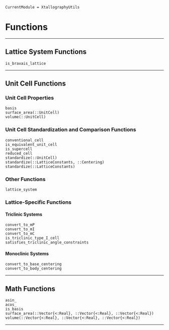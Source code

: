 ```@meta
CurrentModule = XtallographyUtils
```

# Functions

-------------------------------------------------------------------------------------------
## Lattice System Functions

```@docs
is_bravais_lattice
```

-------------------------------------------------------------------------------------------
## Unit Cell Functions

### Unit Cell Properties

```@docs
basis
surface_area(::UnitCell)
volume(::UnitCell)
```

### Unit Cell Standardization and Comparison Functions

```@docs
conventional_cell
is_equivalent_unit_cell
is_supercell
reduced_cell
standardize(::UnitCell)
standardize(::LatticeConstants, ::Centering)
standardize(::LatticeConstants)
```

### Other Functions

```@docs
lattice_system
```

### Lattice-Specific Functions

#### Triclinic Systems

```@docs
convert_to_mP
convert_to_mI
convert_to_mC
is_triclinic_type_I_cell
satisfies_triclinic_angle_constraints
```

#### Monoclinic Systems

```@docs
convert_to_base_centering
convert_to_body_centering
```

-------------------------------------------------------------------------------------------
## Math Functions

```@docs
asin_
acos_
is_basis
surface_area(::Vector{<:Real}, ::Vector{<:Real}, ::Vector{<:Real})
volume(::Vector{<:Real}, ::Vector{<:Real}, ::Vector{<:Real})
```

-------------------------------------------------------------------------------------------
